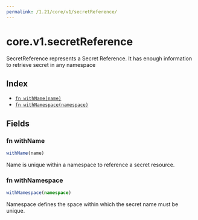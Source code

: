 ```yaml
---
permalink: /1.21/core/v1/secretReference/
---
```


# core.v1.secretReference

SecretReference represents a Secret Reference. It has enough information to retrieve secret in any namespace

## Index

* [`fn withName(name)`](#fn-withname)
* [`fn withNamespace(namespace)`](#fn-withnamespace)

## Fields

### fn withName

```ts
withName(name)
```

Name is unique within a namespace to reference a secret resource.

### fn withNamespace

```ts
withNamespace(namespace)
```

Namespace defines the space within which the secret name must be unique.